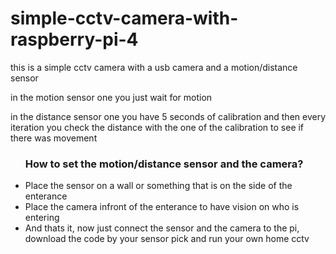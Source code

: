 # simple-cctv-camera-with-raspberry-pi-4

this is a simple cctv camera with a usb camera and a motion/distance sensor

in the motion sensor one you just wait for motion

in the distance sensor one you have 5 seconds of calibration and then every iteration you check the distance with the one of the calibration to see if there was movement


<ul>
  <h3>How to set the motion/distance sensor and the camera?</h3>
  <li>Place the sensor on a wall or something that is on the side of the enterance</li>
  <li>Place the camera infront of the enterance to have vision on who is entering</li>
  <li>And thats it, now just connect the sensor and the camera to the pi, download the code by your sensor pick and run your own home cctv</li>
</ul>
